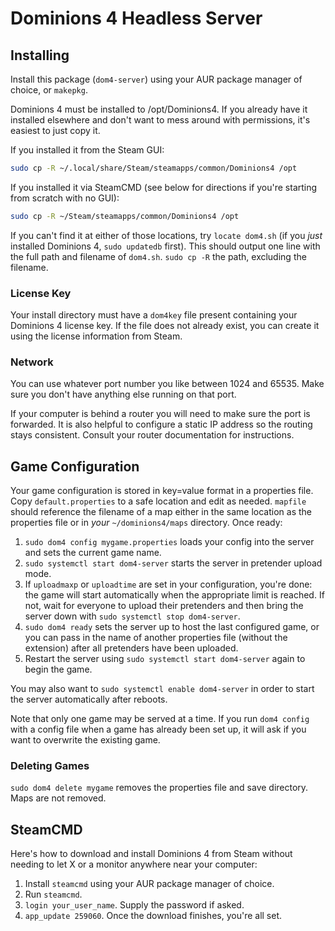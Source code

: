 # Dominions 4 Headless Server

## Installing

Install this package (`dom4-server`) using your AUR package manager of choice, or `makepkg`.

Dominions 4 must be installed to /opt/Dominions4. If you already have it installed elsewhere and don't want to mess around with permissions, it's easiest to just copy it.

If you installed it from the Steam GUI:

```bash
sudo cp -R ~/.local/share/Steam/steamapps/common/Dominions4 /opt
```

If you installed it via SteamCMD (see below for directions if you're starting from scratch with no GUI):

```bash
sudo cp -R ~/Steam/steamapps/common/Dominions4 /opt
```

If you can't find it at either of those locations, try `locate dom4.sh` (if you *just* installed Dominions 4, `sudo updatedb` first). This should output one line with the full path and filename of `dom4.sh`. `sudo cp -R` the path, excluding the filename.

### License Key

Your install directory must have a `dom4key` file present containing your Dominions 4 license key. If the file does not already exist, you can create it using the license information from Steam.

### Network

You can use whatever port number you like between 1024 and 65535. Make sure you don't have anything else running on that port.

If your computer is behind a router you will need to make sure the port is forwarded. It is also helpful to configure a static IP address so the routing stays consistent. Consult your router documentation for instructions.

## Game Configuration

Your game configuration is stored in key=value format in a properties file. Copy `default.properties` to a safe location and edit as needed. `mapfile` should reference the filename of a map either in the same location as the properties file or in *your* `~/dominions4/maps` directory. Once ready:

1. `sudo dom4 config mygame.properties` loads your config into the server and sets the current game name.
1. `sudo systemctl start dom4-server` starts the server in pretender upload mode.
1. If `uploadmaxp` or `uploadtime` are set in your configuration, you're done: the game will start automatically when the appropriate limit is reached. If not, wait for everyone to upload their pretenders and then bring the server down with `sudo systemctl stop dom4-server`.
1. `sudo dom4 ready` sets the server up to host the last configured game, or you can pass in the name of another properties file (without the extension) after all pretenders have been uploaded.
1. Restart the server using `sudo systemctl start dom4-server` again to begin the game.

You may also want to `sudo systemctl enable dom4-server` in order to start the server automatically after reboots.

Note that only one game may be served at a time. If you run `dom4 config` with a config file when a game has already been set up, it will ask if you want to overwrite the existing game. 

### Deleting Games

`sudo dom4 delete mygame` removes the properties file and save directory. Maps are not removed.

## SteamCMD

Here's how to download and install Dominions 4 from Steam without needing to let X or a monitor anywhere near your computer:

1. Install `steamcmd` using your AUR package manager of choice.
1. Run `steamcmd`.
1. `login your_user_name`. Supply the password if asked.
1. `app_update 259060`. Once the download finishes, you're all set.
